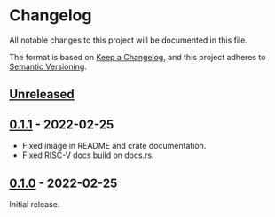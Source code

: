 # Changelog

All notable changes to this project will be documented in this file.

The format is based on [Keep a Changelog](https://keepachangelog.com/en/1.0.0/),
and this project adheres to [Semantic Versioning](https://semver.org/spec/v2.0.0.html).

## [Unreleased]

## [0.1.1] - 2022-02-25

- Fixed image in README and crate documentation.
- Fixed RISC-V docs build on docs.rs. 

## [0.1.0] - 2022-02-25

Initial release.

[unreleased]: https://github.com/Amanieu/corosensei/compare/v0.1.1...HEAD
[0.1.1]: https://github.com/Amanieu/corosensei/compare/v0.1.0...v0.1.1
[0.1.0]: https://github.com/Amanieu/corosensei/releases/tag/v0.1.0
